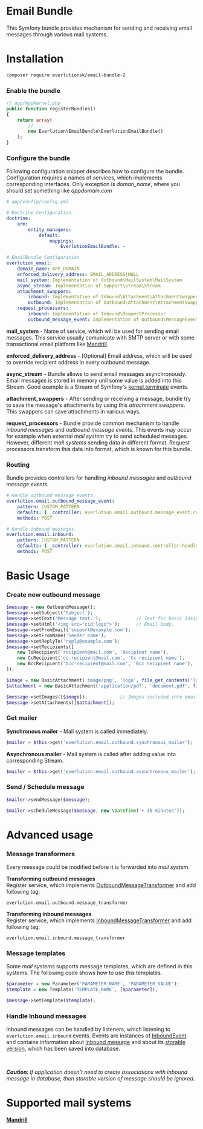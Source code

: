 # Email Bundle

This Symfony bundle provides mechanism for sending and receiving email messages through various mail systems.


# Installation

```sh
composer require everlutionsk/email-bundle-2
```


### Enable the bundle

```php
// app/AppKernel.php
public function registerBundles()
{
    return array(
        // ...
        new Everlution\EmailBundle\EverlutionEmailBundle()
    );
}
```


### Configure the bundle

Following configuration snippet describes how to configure the bundle. Configuration requires a names of services, which implements corresponding interfaces. Only exception is *doman_name*, where you should set something like *appdomain.com*

```yml
# app/config/config.yml

# Doctrine Configuration
doctrine:
    orm:
        entity_managers:
            default:
                mappings:
                    EverlutionEmailBundle: ~

# EmailBundle Configuration
everlution_email:
    domain_name: APP_DOMAIN
    enforced_delivery_address: EMAIL_ADDRESS|NULL
    mail_system: Implementation of Outbound\MailSystem\MailSystem
    async_stream: Implementation of Support\Stream\Stream
    attachment_swappers:
        inbound: Implementation of Inbound\Attachment\AttachmentSwapper
        outbound: Implementation of Outbound\Attachment\AttachmentSwapper
    request_processors:
        inbound: Implementation of Inbound\RequestProcessor
        outbound_message_event: Implementation of Outbound\MessageEvent\RequestProcessor
```

**mail_system** - Name of service, which will be used for sending email messages. This service usually comunicate with SMTP server or with some transactional email platform like [Mandrill](https://www.mandrill.com/).

**enforced_delivery_address** - [Optional] Email address, which will be used to override recipient address in every outbound message.

**async_stream** - Bundle allows to send email messages asynchronously. Email messages is stored in memory unil some value is added into this Stream. Good example is a Stream of Symfony's [kernel.terminate](http://symfony.com/doc/current/components/http_kernel/introduction.html#the-kernel-terminate-event) events.

**attachment_swappers** - After sending or receiving a message, bundle try to save the message's attachments by using this *attachment swappers*. This swappers can save attachments in various ways.

**request_processors** - Bundle provide common mechanism to handle *inbound messages* and *outbound message events*. This events may occur for example when external *mail system* try to send scheduled messages. However, different *mail systems* sending data in different format. Request processors transform this data into format, which is known for this bundle.

### Routing

Bundle provides controllers for handling *inbound messages* and *outbound message events*.

```yml
# Handle outbound message events.
everlution.email.outbound_message_event:
    pattern: CUSTOM_PATTERN
    defaults: { _controller: everlution.email.outbound.message_event.controller:handleMessageEvent }
    methods: POST

# Handle inbound messages.
everlution.email.inbound:
    pattern: CUSTOM_PATTERN
    defaults: { _controller: everlution.email.inbound.controller:handleInbound }
    methods: POST
```

# Basic Usage

### Create new outbound message

```php
$message = new OutboundMessage();
$message->setSubject('Subject');
$message->setText('Message text.');             // Text for basic insight in email client.
$message->setHtml('<img src="cid:logo">');      // Email body.
$message->setFromEmail('support@example.com');
$message->setFromName('Sender name');
$message->setReplyTo('reply@example.com');
$message->setRecipients([
    new ToRecipient('recipient@mail.com', 'Recipient name'),
    new CcRecipient('cc-recipient@mail.com', 'Cc recipient name'),
    new BccRecipient('bcc-recipient@mail.com', 'Bcc recipient name'),
]);

$image = new BasicAttachment('image/png', 'logo', file_get_contents('logo.png'));
$attachment = new BasicAttachment('application/pdf', 'document.pdf', file_get_contents('document.pdf'));

$message->setImages([$image]);            // Images included into email body. 
$message->setAttachments([$attachment]);
```

### Get mailer

**Synchronous mailer** - Mail system is called immediately.
```php
$mailer = $this->get('everlution.email.outbound.synchronous_mailer');
```

**Asynchronous mailer** - Mail system is called after adding value into corresponding Stream.
```php
$mailer = $this->get('everlution.email.outbound.asynchronous_mailer');
```

### Send / Schedule message
```php
$mailer->sendMessage($message);
```

```php
$mailer->scheduleMessage($message, new \DateTime('+ 30 minutes'));
```

# Advanced usage

### Message transformers
Every message could be modified before it is forwarded into *mail system*.

**Transforming outbound messages**<br>
Register service, which implements [OutboundMessageTransformer](Outbound/Message/OutboundMessageTransformer.php) and add following tag:
```
everlution.email.outbound.message_transformer
```

**Transforming inbound messages**<br>
Register service, which implements [InboundMessageTransformer](Inbound/Message/InboundMessageTransformer.php) and add following tag:
```
everlution.email.inbound.message_transformer
```
### Message templates
Some *mail systems* supports message templates, which are defined in this systems. The following code shows how to use this templates.
```php
$parameter = new Parameter('PARAMETER_NAME', 'PARAMETER_VALUE');
$template = new Template('TEMPLATE_NAME', [$parameter]);

$message->setTemplate($template);
```

### Handle Inbound messages
Inbound messages can be handled by listeners, which listening to ```everlution.email.inbound``` events.
Events are instances of [InboundEvent](Inbound/InboundEvent) and contains information about [Inbound message](Inbound/Message/InboundMessage) and about
its [storable version](Entity/StorableInboundMessage), which has been saved into database.

<br>

***Caution**: If application doesn't need to create associations with inbound message in database, then storable version of message should be ignored.*


# Supported mail systems
[**Mandrill**](https://github.com/everlutionsk/MandrillBundle)